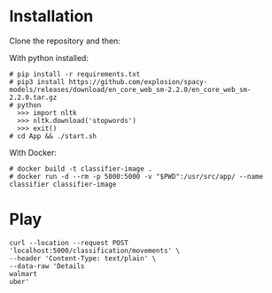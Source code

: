 # Installation

Clone the repository and then:

With python installed:
```
# pip install -r requirements.txt
# pip3 install https://github.com/explosion/spacy-models/releases/download/en_core_web_sm-2.2.0/en_core_web_sm-2.2.0.tar.gz
# python  
  >>> import nltk
  >>> nltk.download('stopwords')
  >>> exit()
# cd App && ./start.sh 
```

With Docker:
```
# docker build -t classifier-image .
# docker run -d --rm -p 5000:5000 -v "$PWD":/usr/src/app/ --name classifier classifier-image
```

# Play
```
curl --location --request POST 'localhost:5000/classification/movements' \
--header 'Content-Type: text/plain' \
--data-raw 'Details
walmart
uber'
```


